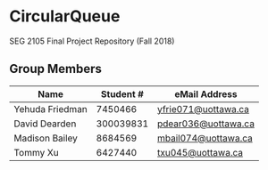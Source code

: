 # CircularQueue
SEG 2105 Final Project Repository (Fall 2018)

## Group Members
| Name            | Student # | eMail Address       |
|-----------------|-----------|---------------------|
| Yehuda Friedman | 7450466   | yfrie071@uottawa.ca |
| David Dearden   | 300039831 | pdear036@uottawa.ca |
| Madison Bailey  | 8684569   | mbail074@uottawa.ca |
| Tommy Xu        | 6427440   | txu045@uottawa.ca   |
